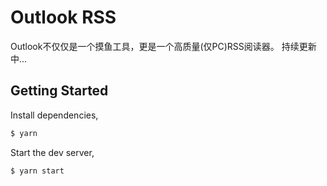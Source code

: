 # Outlook RSS
Outlook不仅仅是一个摸鱼工具，更是一个高质量(仅PC)RSS阅读器。
持续更新中...

## Getting Started

Install dependencies,

```bash
$ yarn
```

Start the dev server,

```bash
$ yarn start
```
